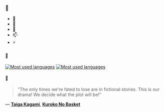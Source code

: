 ### 👋

- 🔭
- 🌱
- 💬
- 📫
- ⚡

#### 🧏

[![Most used languages](https://github-readme-stats-aynah.vercel.app/api/top-langs/?username=aynh&theme=solarized-dark&langs_count=6&layout=compact&hide_title=true)](https://github.com/anuraghazra/github-readme-stats#gh-dark-mode-only)
[![Most used languages](https://github-readme-stats-aynah.vercel.app/api/top-langs/?username=aynh&theme=solarized-light&langs_count=6&layout=compact&hide_title=true)](https://github.com/anuraghazra/github-readme-stats#gh-light-mode-only)

#### 💬

> "The only times we're fated to lose are in fictional stories. This is our drama! We decide what the plot will be!"

&mdash; [**Taiga Kagami**](https://myanimelist.net/character.php?q=Taiga%20Kagami&cat=character), [**Kuroko No Basket**](https://myanimelist.net/search/all?q=Kuroko%20No%20Basket&cat=all)

